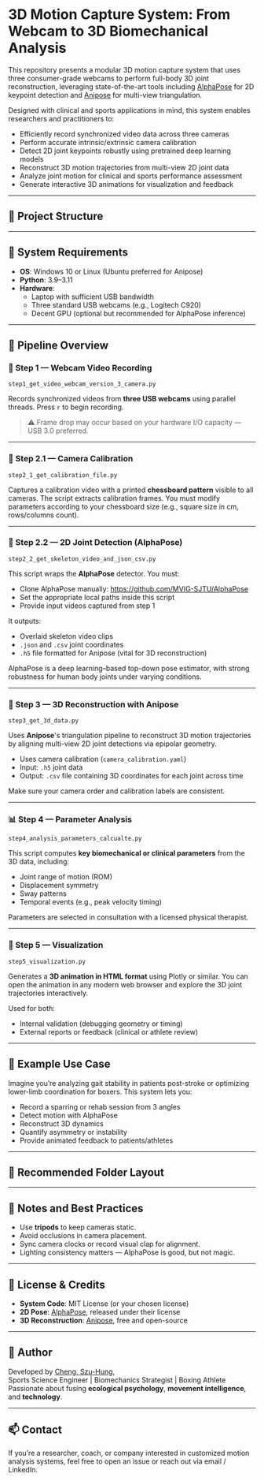 # 3D Motion Capture System: From Webcam to 3D Biomechanical Analysis

This repository presents a modular 3D motion capture system that uses three consumer-grade webcams to perform full-body 3D joint reconstruction, leveraging state-of-the-art tools including [AlphaPose](https://github.com/MVIG-SJTU/AlphaPose) for 2D keypoint detection and [Anipose](https://anipose.org/) for multi-view triangulation.

Designed with clinical and sports applications in mind, this system enables researchers and practitioners to:

- Efficiently record synchronized video data across three cameras
- Perform accurate intrinsic/extrinsic camera calibration
- Detect 2D joint keypoints robustly using pretrained deep learning models
- Reconstruct 3D motion trajectories from multi-view 2D joint data
- Analyze joint motion for clinical and sports performance assessment
- Generate interactive 3D animations for visualization and feedback

---

## 📁 Project Structure



---

## 🔧 System Requirements

- **OS**: Windows 10 or Linux (Ubuntu preferred for Anipose)
- **Python**: 3.9–3.11
- **Hardware**: 
  - Laptop with sufficient USB bandwidth
  - Three standard USB webcams (e.g., Logitech C920)
  - Decent GPU (optional but recommended for AlphaPose inference)

---

## 🚦 Pipeline Overview

### 🔴 Step 1 — Webcam Video Recording  
`step1_get_video_webcam_version_3_camera.py`

Records synchronized videos from **three USB webcams** using parallel threads. Press `r` to begin recording.

> ⚠ Frame drop may occur based on your hardware I/O capacity — USB 3.0 preferred.

---

### 🧩 Step 2.1 — Camera Calibration  
`step2_1_get_calibration_file.py`

Captures a calibration video with a printed **chessboard pattern** visible to all cameras. The script extracts calibration frames. You must modify parameters according to your chessboard size (e.g., square size in cm, rows/columns count).

---

### 🧍 Step 2.2 — 2D Joint Detection (AlphaPose)  
`step2_2_get_skeleton_video_and_json_csv.py`

This script wraps the **AlphaPose** detector. You must:
- Clone AlphaPose manually: https://github.com/MVIG-SJTU/AlphaPose
- Set the appropriate local paths inside this script
- Provide input videos captured from step 1

It outputs:
- Overlaid skeleton video clips
- `.json` and `.csv` joint coordinates
- `.h5` file formatted for Anipose (vital for 3D reconstruction)

AlphaPose is a deep learning–based top-down pose estimator, with strong robustness for human body joints under varying conditions.

---

### 🧊 Step 3 — 3D Reconstruction with Anipose  
`step3_get_3d_data.py`

Uses **Anipose**'s triangulation pipeline to reconstruct 3D motion trajectories by aligning multi-view 2D joint detections via epipolar geometry.

- Uses camera calibration (`camera_calibration.yaml`)
- Input: `.h5` joint data
- Output: `.csv` file containing 3D coordinates for each joint across time

Make sure your camera order and calibration labels are consistent.

---

### 📊 Step 4 — Parameter Analysis  
`step4_analysis_parameters_calcualte.py`

This script computes **key biomechanical or clinical parameters** from the 3D data, including:

- Joint range of motion (ROM)
- Displacement symmetry
- Sway patterns
- Temporal events (e.g., peak velocity timing)

Parameters are selected in consultation with a licensed physical therapist.

---

### 🎥 Step 5 — Visualization  
`step5_visualization.py`

Generates a **3D animation in HTML format** using Plotly or similar. You can open the animation in any modern web browser and explore the 3D joint trajectories interactively.

Used for both:
- Internal validation (debugging geometry or timing)
- External reports or feedback (clinical or athlete review)

---

## 🧪 Example Use Case

Imagine you’re analyzing gait stability in patients post-stroke or optimizing lower-limb coordination for boxers. This system lets you:
- Record a sparring or rehab session from 3 angles
- Detect motion with AlphaPose
- Reconstruct 3D dynamics
- Quantify asymmetry or instability
- Provide animated feedback to patients/athletes

---

## 📂 Recommended Folder Layout


---

## 📌 Notes and Best Practices

- Use **tripods** to keep cameras static.
- Avoid occlusions in camera placement.
- Sync camera clocks or record visual clap for alignment.
- Lighting consistency matters — AlphaPose is good, but not magic.

---

## 📜 License & Credits

- **System Code**: MIT License (or your chosen license)
- **2D Pose**: [AlphaPose](https://github.com/MVIG-SJTU/AlphaPose), released under their license
- **3D Reconstruction**: [Anipose](https://github.com/lambdaloop/anipose), free and open-source

---

## 👤 Author

Developed by [Cheng, Szu-Hung](https://github.com/your-username),  
Sports Science Engineer | Biomechanics Strategist | Boxing Athlete  
Passionate about fusing **ecological psychology**, **movement intelligence**, and **technology**.

---

## 📫 Contact

If you’re a researcher, coach, or company interested in customized motion analysis systems, feel free to open an issue or reach out via email / LinkedIn.

